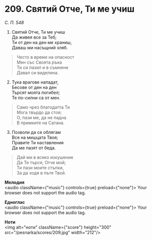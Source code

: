 # 209. Святий Отче, Ти ме учиш

_С. П. 548_

1. Святий Отче, Ти ме учиш  
Да живея все за Теб;  
Ти от ден на ден ме храниш,  
Даваш ми насъщний хляб.  

> Често в време на опасност  
> Мен със Своята ръка  
> Ти си пазил и в съмнене  
> Давал си виделина.  

2. Тука врагове нападат,  
Бесове от ден на ден  
Търсят моята погибел;  
Те по-силни са от мен.  

> Само чрез благодатта Ти  
> Мога твърдо да стоя;  
> О, пази ме, да не падна  
> В примките на Сатана.  

3. Позволи да се облягам  
Все на мишцата Твоя;  
Правите Ти наставления  
Да ме пазят от беда.  

> Дай ми в всяко изкушение  
> Да Те търся, Отче мой;  
> Ти пази моите стъпки,  
> За да ходя в пътя Твой.

**Мелодия**  
<audio className={"music"} controls={true} preload={"none"}>
    <source src="/pesnarka/mp3/209.mp3" type="audio/mpeg"/>
    Your browser does not support the audio tag.
</audio>

**Едноглас**  
<audio className={"music"} controls={true} preload={"none"}>
    <source src="/pesnarka/transp/209.mp3" type="audio/mpeg"/>
    Your browser does not support the audio tag.
</audio>

**Ноти**  
<img alt="ноти" className={"score"} height="300" src="/pesnarka/scores/209.jpg" width="212"/>
